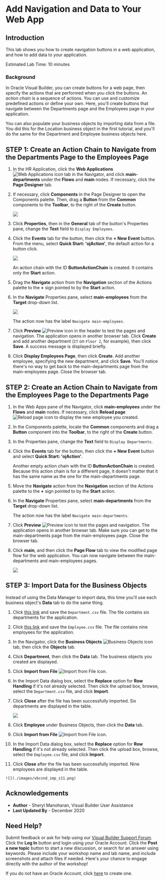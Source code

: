 # Add Navigation and Data to Your Web App

## Introduction

This lab shows you how to create navigation buttons in a web application, and how to add data to your application.

Estimated Lab Time: 10 minutes

### Background

In Oracle Visual Builder, you can create buttons for a web page, then specify the actions that are performed when you click the buttons. An *action chain* is a sequence of actions. You can use and customize predefined actions or define your own. Here, you'll create buttons that navigate between the Departments page and the Employees page in your application.

You can also populate your business objects by importing data from a file. You did this for the Location business object in the first tutorial, and you'll do the same for the Department and Employee business objects here.

## **STEP 1**: Create an Action Chain to Navigate from the Departments Page to the Employees Page

1.  In the HR Application, click the **Web Applications** ![Web Applications icon](./images/vbcsnd_webapp_icon.png) tab in the Navigator, and click **main-departments** under the **Flows** and **main** nodes. If necessary, click the **Page Designer** tab.
2.  If necessary, click **Components** in the Page Designer to open the Components palette. Then, drag a **Button** from the **Common** components to the **Toolbar**, to the right of the **Create** button.

    ![](./images/vbcsnd_cse_s2.png)

3.  Click **Properties**, then in the **General** tab of the button's Properties pane, change the **Text** field to `Display Employees`.
4.  Click the **Events** tab for the button, then click the **\+ New Event** button. From the menu, select **Quick Start: 'ojAction'**, the default action for a button click.

    ![](./images/vbcsnd_cse_s4.png)

    An action chain with the ID **ButtonActionChain** is created. It contains only the **Start** action.

5.  Drag the **Navigate** action from the **Navigation** section of the Actions palette to the **+** sign pointed to by the **Start** action.
6.  In the **Navigate** Properties pane, select **main-employees** from the **Target** drop-down list.

    ![](./images/vbcsnd_cse_s6.png)

    The action now has the label `Navigate main-employees`.

7.  Click **Preview** ![Preview icon](./images/vbcsnd_run_icon.png) in the header to test the pages and navigation. The application opens in another browser tab. Click **Create** and add another department (`IT` on `Floor 2`, for example), then click **Save**. A success message is displayed briefly.
8.  Click **Display Employees Page**, then click **Create**. Add another employee, specifying the new department, and click **Save**. You'll notice there's no way to get back to the main-departments page from the main-employees page. Close the browser tab.

## **STEP 2**: Create an Action Chain to Navigate from the Employees Page to the Departments Page

1.  In the Web Apps pane of the Navigator, click **main-employees** under the **Flows** and **main** nodes. If necessary, click **Reload page** ![Reload page icon](./images/vbcsnd_refresh_icon.png) to display the new employee you created.
2.  In the Components palette, locate the **Common** components and drag a **Button** component into the **Toolbar**, to the right of the **Create** button.
3.  In the Properties pane, change the **Text** field to `Display Departments`.
4.  Click the **Events** tab for the button, then click the **+ New Event** button and select **Quick Start: 'ojAction'**.

    Another empty action chain with the ID **ButtonActionChain** is created. Because this action chain is for a different page, it doesn't matter that it has the same name as the one for the main-departments page.

5.  Move the **Navigate** action from the **Navigation** section of the Actions palette to the **+** sign pointed to by the **Start** action.
6.  In the **Navigate** Properties pane, select **main-departments** from the **Target** drop-down list.

    The action now has the label `Navigate main-departments`.

7.  Click **Preview** ![Preview icon](./images/vbcsnd_run_icon.png) to test the pages and navigation. The application opens in another browser tab. Make sure you can get to the main-departments page from the main-employees page. Close the browser tab.
8.  Click **main**, and then click the **Page Flow** tab to view the modified page flow for the web application. You can now navigate between the main-departments and main-employees pages.

    ![](./images/vbcsnd_cpc_s9.png)


## **STEP 3**: Import Data for the Business Objects

Instead of using the Data Manager to import data, this time you'll use each business object's **Data** tab to do the same thing.

1.  Click [this link](https://objectstorage.us-ashburn-1.oraclecloud.com/p/lhJcJDCHfpvqrjLICvPbQMojBuo2NshPYvF26nE7vLnsHfqs_UFGV1pt8gVM96DY/n/c4u03/b/solutions-library/o/Department.csv) and save the `Department.csv` file. The file contains six departments for the application.
2.  Click [this link](https://objectstorage.us-ashburn-1.oraclecloud.com/p/97_FG5dsJaRTB_FwNYUg_lHokXY4r2IgQgDhiDOARX62krgriYcsFcDL25q1NSbV/n/c4u03/b/solutions-library/o/Employee.csv) and save the `Employee.csv` file. The file contains nine employees for the application.
3.  In the Navigator, click the **Business Objects** ![Business Objects icon](./images/vbcsnd_bo_icon.png) tab, then click the **Objects** tab.
4.  Click **Department**, then click the **Data** tab. The business objects you created are displayed.
5.  Click **Import from File** ![Import from File icon](./images/vbcsnd_import_icon_transp.png).
6.  In the Import Data dialog box, select the **Replace** option for **Row Handling** if it's not already selected. Then click the upload box, browse, select the `Department.csv` file, and click **Import**.
7.  Click **Close** after the file has been successfully imported. Six departments are displayed in the table.

    ![](./images/vbcsnd_imp_s7.png)

8.  Click **Employee** under Business Objects, then click the **Data** tab.
9.  Click **Import from File** ![Import from File icon](./images/vbcsnd_import_icon_transp.png).
10.  In the Import Data dialog box, select the **Replace** option for **Row Handling** if it's not already selected. Then click the upload box, browse, select the `Employee.csv` file, and click **Import**.
11.  Click **Close** after the file has been successfully imported. Nine employees are displayed in the table.

    ![](./images/vbcsnd_imp_s11.png)

## Acknowledgements
* **Author** - Sheryl Manoharan, Visual Builder User Assistance
* **Last Updated By** - December 2020

## Need Help?
Submit feedback or ask for help using our [Visual Builder Support Forum](https://cloudcustomerconnect.oracle.com/resources/e610f4723c/summary). Click the **Log In** button and login using your Oracle Account. Click the **Post a new topic** button to start a new discussion, or search for an answer using keywords.  Please include your workshop name and lab name, and include screenshots and attach files if needed. Here's your chance to engage directly with the author of the workshop!

If you do not have an Oracle Account, click [here](https://profile.oracle.com/myprofile/account/create-account.jspx) to create one.
